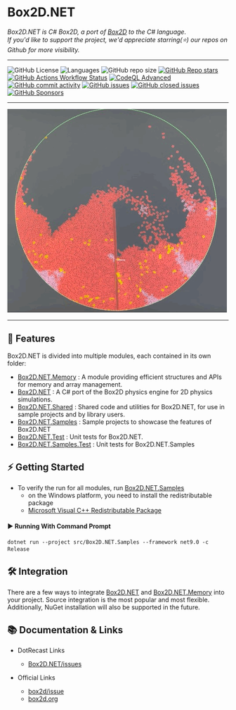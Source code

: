  
# Box2D.NET

*Box2D.NET is C# Box2D, a port of [Box2D](https://github.com/erincatto/box2d) to the C# language.*  
*If you'd like to support the project, we'd appreciate starring(⭐) our repos on Github for more visibility.*

---

![GitHub License](https://img.shields.io/github/license/ikpil/Box2D.NET?style=for-the-badge)
![Languages](https://img.shields.io/github/languages/top/ikpil/Box2D.NET?style=for-the-badge)
![GitHub repo size](https://img.shields.io/github/repo-size/ikpil/Box2D.NET?style=for-the-badge)
[![GitHub Repo stars](https://img.shields.io/github/stars/ikpil/Box2D.NET?style=for-the-badge&logo=github)](https://github.com/ikpil/Box2D.NET)
[![GitHub Actions Workflow Status](https://img.shields.io/github/actions/workflow/status/ikpil/Box2D.NET/dotnet.yml?style=for-the-badge&logo=github)](https://github.com/ikpil/Box2D.NET/actions/workflows/dotnet.yml)
[![CodeQL Advanced](https://img.shields.io/github/actions/workflow/status/ikpil/Box2D.NET/codeql.yml?style=for-the-badge&logo=github&label=CODEQL)](https://github.com/ikpil/Box2D.NET/actions/workflows/codeql.yml)
[![GitHub commit activity](https://img.shields.io/github/commit-activity/m/ikpil/Box2D.NET?style=for-the-badge&logo=github)](https://github.com/ikpil/Box2D.NET/commits)
[![GitHub issues](https://img.shields.io/github/issues-raw/ikpil/Box2D.NET?style=for-the-badge&logo=github&color=44cc11)](https://github.com/ikpil/Box2D.NET/issues)
[![GitHub closed issues](https://img.shields.io/github/issues-closed-raw/ikpil/Box2D.NET?style=for-the-badge&logo=github&color=a371f7)](https://github.com/ikpil/Box2D.NET/issues)
[![GitHub Sponsors](https://img.shields.io/github/sponsors/ikpil?style=for-the-badge&logo=GitHub-Sponsors&link=https%3A%2F%2Fgithub.com%2Fsponsors%2Fikpil)](https://github.com/sponsors/ikpil)

---

[![demo](https://github.com/ikpil/ikpil/blob/main/img/423102962-0dc4a92b-0f1a-407d-9e65-fc507e09962b.gif?raw=true)](https://github.com/ikpil/Box2D.NET)

---

## 🚀 Features

Box2D.NET is divided into multiple modules, each contained in its own folder:

  - [Box2D.NET.Memory](https://github.com/ikpil/Box2D.NET/tree/main/src/Box2D.NET.Memory) : A module providing efficient structures and APIs for memory and array management. 
  - [Box2D.NET](https://github.com/ikpil/Box2D.NET/tree/main/src/Box2D.NET) : A C# port of the Box2D physics engine for 2D physics simulations.
  - [Box2D.NET.Shared](https://github.com/ikpil/Box2D.NET/tree/main/src/Box2D.NET.Shared) : Shared code and utilities for Box2D.NET, for use in sample projects and by library users.
  - [Box2D.NET.Samples](https://github.com/ikpil/Box2D.NET/tree/main/src/Box2D.NET.Samples) : Sample projects to showcase the features of Box2D.NET
  - [Box2D.NET.Test](https://github.com/ikpil/Box2D.NET/tree/main/test/Box2D.NET.Test) : Unit tests for Box2D.NET.
  - [Box2D.NET.Samples.Test](https://github.com/ikpil/Box2D.NET/tree/main/test/Box2D.NET.Samples.Test) : Unit tests for Box2D.NET.Samples

## ⚡ Getting Started

- To verify the run for all modules, run [Box2D.NET.Samples](https://github.com/ikpil/Box2D.NET/tree/main/src/Box2D.NET.Samples/Box2D.NET.Samples.csproj)
    - on the Windows platform, you need to install the redistributable package
    - [Microsoft Visual C++ Redistributable Package](https://learn.microsoft.com/en-us/cpp/windows/latest-supported-vc-redist)

#### ▶️ Running With Command Prompt

```shell
dotnet run --project src/Box2D.NET.Samples --framework net9.0 -c Release
```

## 🛠️ Integration

There are a few ways to integrate [Box2D.NET](https://github.com/ikpil/DotRecast/tree/main/src/Box2D.NET) and [Box2D.NET.Memory](https://github.com/ikpil/Box2D.NET/tree/main/src/Box2D.NET.Memory) into your project.
Source integration is the most popular and most flexible. Additionally, NuGet installation will also be supported in the future.

## 📚 Documentation & Links

- DotRecast Links
    - [Box2D.NET/issues](https://github.com/ikpil/Box2D.NET/issues)

- Official Links
    - [box2d/issue](https://github.com/erincatto/box2d/issues)
    - [box2d.org](https://box2d.org)
